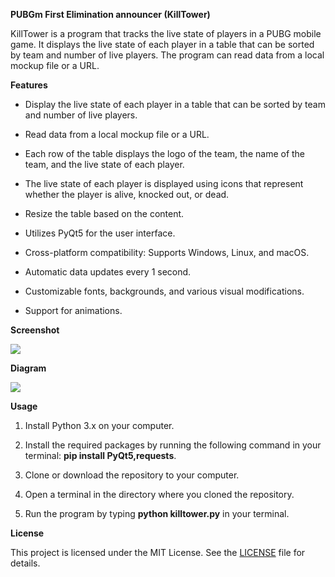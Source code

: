 **PUBGm First Elimination announcer (KillTower)**

KillTower is a program that tracks the live state of players in a PUBG
mobile game. It displays the live state of each player in a table that
can be sorted by team and number of live players. The program can read
data from a local mockup file or a URL.

**Features**

-   Display the live state of each player in a table that can be sorted
    by team and number of live players.

-   Read data from a local mockup file or a URL.

-   Each row of the table displays the logo of the team, the name of the
    team, and the live state of each player.

-   The live state of each player is displayed using icons that
    represent whether the player is alive, knocked out, or dead.

-   Resize the table based on the content.

-   Utilizes PyQt5 for the user interface.

-   Cross-platform compatibility: Supports Windows, Linux, and macOS.

-   Automatic data updates every 1 second.

-   Customizable fonts, backgrounds, and various visual modifications.

-   Support for animations.

**Screenshot**

[![](./image1.png)
](https://github.com/NotJeket/PUBGm-First-Elimination/assets/37781149/25d45e95-b8c6-48b1-990a-757bc9ce0b6f)

**Diagram**

[![](./image2.png)](https://github.com/NotJeket/PUBGm-First-Elimination/assets/37781149/08413146-3200-4a66-9474-aa1ae7e13d78)

**Usage**

1.  Install Python 3.x on your computer.

2.  Install the required packages by running the following command in
    your terminal: **pip install PyQt5,requests**.

3.  Clone or download the repository to your computer.

4.  Open a terminal in the directory where you cloned the repository.

5.  Run the program by typing **python killtower.py** in your terminal.

**License**

This project is licensed under the MIT License. See the
[LICENSE](https://chat.openai.com/LICENSE) file for details.
